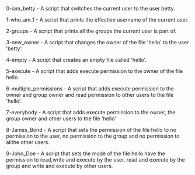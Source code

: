 0-iam_betty - A script that switches the current user to the user betty.

1-who_am_1 - A script that prints the effective username of the current user.

2-groups - A script that prints all the groups the current user is part of.

3-new_owner - A script that changes the owner of the file 'hello' to the user 'betty'.

4-empty - A script that creates an empty file called 'hello'.

5-execute - A script that adds execute permission to the owner of the file hello.

6-multiple_permissions - A script that adds execute permission to the owner and group owner and read permission to other users to the file 'hello'.

7-everybody - A script that adds execute permission to the owner, the group owner and other users to the file 'hello'

8-James_Bond - A script that sets the permission of the file hello to no permission to the user, no permission to the group and no permission to allthe other users.

9-John_Doe - A script that sets the mode of the file hello have the permission to read,write and execute by the user, read and execute by the group and write and execute by other users.
